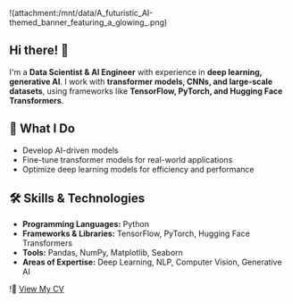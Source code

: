

!(attachment:/mnt/data/A_futuristic_AI-themed_banner_featuring_a_glowing_.png)  

## Hi there! 👋  

I'm a **Data Scientist & AI Engineer** with experience in **deep learning, generative AI**. I work with **transformer models, CNNs, and large-scale datasets**, using frameworks like **TensorFlow, PyTorch, and Hugging Face Transformers**.  

## 🔹 What I Do  
- Develop AI-driven models  
- Fine-tune transformer models for real-world applications  
- Optimize deep learning models for efficiency and performance  
  

## 🛠️ Skills & Technologies
- **Programming Languages:** Python
- **Frameworks & Libraries:** TensorFlow, PyTorch, Hugging Face Transformers
- **Tools:** Pandas, NumPy, Matplotlib, Seaborn
- **Areas of Expertise:** Deep Learning, NLP, Computer Vision, Generative AI

!💼 [View My CV](https://github.com/reema-abdelrazeq/reema-abdelrazeq/main/ReemaAbdelrazeq_CV.pdf)

